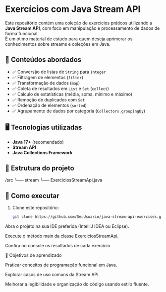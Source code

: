 # Exercícios com Java Stream API

Este repositório contém uma coleção de exercícios práticos utilizando a **Java Stream API**, com foco em manipulação e processamento de dados de forma funcional.  
É um ótimo material de estudo para quem deseja aprimorar os conhecimentos sobre streams e coleções em Java.

## 📌 Conteúdos abordados
- ✅ Conversão de listas de `String` para `Integer`
- ✅ Filtragem de elementos (`filter`)
- ✅ Transformação de dados (`map`)
- ✅ Coleta de resultados em `List` e `Set` (`collect`)
- ✅ Cálculo de estatísticas (média, soma, mínimo e máximo)
- ✅ Remoção de duplicados com `Set`
- ✅ Ordenação de elementos (`sorted`)
- ✅ Agrupamento de dados por categoria (`Collectors.groupingBy`)

## 🖥️ Tecnologias utilizadas
- **Java 17+** (recomendado)
- **Stream API**
- **Java Collections Framework**

## 📂 Estrutura do projeto
/src
└── stream
└── ExerciciosStreamApi.java


## 🚀 Como executar
1. Clone este repositório:
   ```bash
   git clone https://github.com/SeuUsuario/java-stream-api-exercises.git


Abra o projeto na sua IDE preferida (IntelliJ IDEA ou Eclipse).

Execute o método main da classe ExerciciosStreamApi.

Confira no console os resultados de cada exercício.

🎯 Objetivos de aprendizado

Praticar conceitos de programação funcional em Java.

Explorar casos de uso comuns da Stream API.

Melhorar a legibilidade e organização do código usando estilo fluente.